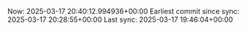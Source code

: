 Now: 2025-03-17 20:40:12.994936+00:00 Earliest commit since sync: 2025-03-17 20:28:55+00:00 Last sync: 2025-03-17 19:46:04+00:00

